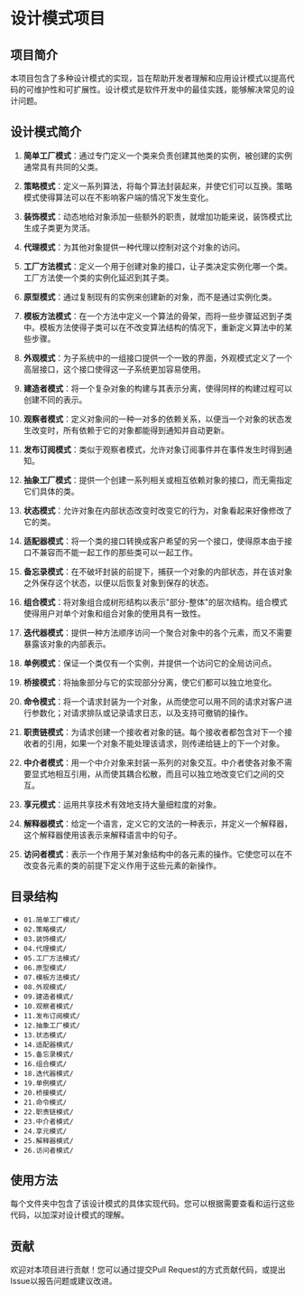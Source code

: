 # 设计模式项目

## 项目简介

本项目包含了多种设计模式的实现，旨在帮助开发者理解和应用设计模式以提高代码的可维护性和可扩展性。设计模式是软件开发中的最佳实践，能够解决常见的设计问题。

## 设计模式简介

1. **简单工厂模式**：通过专门定义一个类来负责创建其他类的实例，被创建的实例通常具有共同的父类。

2. **策略模式**：定义一系列算法，将每个算法封装起来，并使它们可以互换。策略模式使得算法可以在不影响客户端的情况下发生变化。

3. **装饰模式**：动态地给对象添加一些额外的职责，就增加功能来说，装饰模式比生成子类更为灵活。

4. **代理模式**：为其他对象提供一种代理以控制对这个对象的访问。

5. **工厂方法模式**：定义一个用于创建对象的接口，让子类决定实例化哪一个类。工厂方法使一个类的实例化延迟到其子类。

6. **原型模式**：通过复制现有的实例来创建新的对象，而不是通过实例化类。

7. **模板方法模式**：在一个方法中定义一个算法的骨架，而将一些步骤延迟到子类中。模板方法使得子类可以在不改变算法结构的情况下，重新定义算法中的某些步骤。

8. **外观模式**：为子系统中的一组接口提供一个一致的界面，外观模式定义了一个高层接口，这个接口使得这一子系统更加容易使用。

9. **建造者模式**：将一个复杂对象的构建与其表示分离，使得同样的构建过程可以创建不同的表示。

10. **观察者模式**：定义对象间的一种一对多的依赖关系，以便当一个对象的状态发生改变时，所有依赖于它的对象都能得到通知并自动更新。

11. **发布订阅模式**：类似于观察者模式，允许对象订阅事件并在事件发生时得到通知。

12. **抽象工厂模式**：提供一个创建一系列相关或相互依赖对象的接口，而无需指定它们具体的类。

13. **状态模式**：允许对象在内部状态改变时改变它的行为，对象看起来好像修改了它的类。

14. **适配器模式**：将一个类的接口转换成客户希望的另一个接口，使得原本由于接口不兼容而不能一起工作的那些类可以一起工作。

15. **备忘录模式**：在不破坏封装的前提下，捕获一个对象的内部状态，并在该对象之外保存这个状态，以便以后恢复对象到保存的状态。

16. **组合模式**：将对象组合成树形结构以表示"部分-整体"的层次结构。组合模式使得用户对单个对象和组合对象的使用具有一致性。

18. **迭代器模式**：提供一种方法顺序访问一个聚合对象中的各个元素，而又不需要暴露该对象的内部表示。

19. **单例模式**：保证一个类仅有一个实例，并提供一个访问它的全局访问点。

20. **桥接模式**：将抽象部分与它的实现部分分离，使它们都可以独立地变化。

21. **命令模式**：将一个请求封装为一个对象，从而使您可以用不同的请求对客户进行参数化；对请求排队或记录请求日志，以及支持可撤销的操作。

22. **职责链模式**：为请求创建一个接收者对象的链。每个接收者都包含对下一个接收者的引用，如果一个对象不能处理该请求，则传递给链上的下一个对象。

23. **中介者模式**：用一个中介对象来封装一系列的对象交互。中介者使各对象不需要显式地相互引用，从而使其耦合松散，而且可以独立地改变它们之间的交互。

24. **享元模式**：运用共享技术有效地支持大量细粒度的对象。

25. **解释器模式**：给定一个语言，定义它的文法的一种表示，并定义一个解释器，这个解释器使用该表示来解释语言中的句子。

26. **访问者模式**：表示一个作用于某对象结构中的各元素的操作。它使您可以在不改变各元素的类的前提下定义作用于这些元素的新操作。

## 目录结构

- `01.简单工厂模式/`
- `02.策略模式/`
- `03.装饰模式/`
- `04.代理模式/`
- `05.工厂方法模式/`
- `06.原型模式/`
- `07.模板方法模式/`
- `08.外观模式/`
- `09.建造者模式/`
- `10.观察者模式/`
- `11.发布订阅模式/`
- `12.抽象工厂模式/`
- `13.状态模式/`
- `14.适配器模式/`
- `15.备忘录模式/`
- `16.组合模式/`
- `18.迭代器模式/`
- `19.单例模式/`
- `20.桥接模式/`
- `21.命令模式/`
- `22.职责链模式/`
- `23.中介者模式/`
- `24.享元模式/`
- `25.解释器模式/`
- `26.访问者模式/`

## 使用方法

每个文件夹中包含了该设计模式的具体实现代码。您可以根据需要查看和运行这些代码，以加深对设计模式的理解。

## 贡献

欢迎对本项目进行贡献！您可以通过提交Pull Request的方式贡献代码，或提出Issue以报告问题或建议改进。

